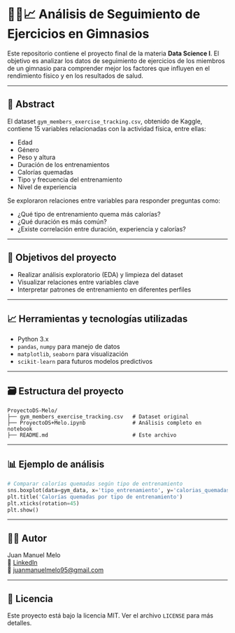 
# 🏋️‍♀️📈 Análisis de Seguimiento de Ejercicios en Gimnasios

Este repositorio contiene el proyecto final de la materia **Data Science I**. El objetivo es analizar los datos de seguimiento de ejercicios de los miembros de un gimnasio para comprender mejor los factores que influyen en el rendimiento físico y en los resultados de salud.

---

## 📌 Abstract

El dataset `gym_members_exercise_tracking.csv`, obtenido de Kaggle, contiene 15 variables relacionadas con la actividad física, entre ellas:

- Edad
- Género
- Peso y altura
- Duración de los entrenamientos
- Calorías quemadas
- Tipo y frecuencia del entrenamiento
- Nivel de experiencia

Se exploraron relaciones entre variables para responder preguntas como:

- ¿Qué tipo de entrenamiento quema más calorías?
- ¿Qué duración es más común?
- ¿Existe correlación entre duración, experiencia y calorías?

---

## 🎯 Objetivos del proyecto

- Realizar análisis exploratorio (EDA) y limpieza del dataset
- Visualizar relaciones entre variables clave
- Interpretar patrones de entrenamiento en diferentes perfiles

---

## 📈 Herramientas y tecnologías utilizadas

- Python 3.x
- `pandas`, `numpy` para manejo de datos
- `matplotlib`, `seaborn` para visualización
- `scikit-learn` para futuros modelos predictivos

---

## 🗃️ Estructura del proyecto

```
ProyectoDS-Melo/
├── gym_members_exercise_tracking.csv   # Dataset original
├── ProyectoDS+Melo.ipynb               # Análisis completo en notebook
├── README.md                           # Este archivo
```

---

## 📊 Ejemplo de análisis

```python
# Comparar calorías quemadas según tipo de entrenamiento
sns.boxplot(data=gym_data, x='tipo_entrenamiento', y='calorias_quemadas')
plt.title('Calorías quemadas por tipo de entrenamiento')
plt.xticks(rotation=45)
plt.show()
```

---

## 🧑‍💻 Autor

Juan Manuel Melo  
🔗 [LinkedIn](https://www.linkedin.com/in/juan-manuel-melo95/)  
📧 juanmanuelmelo95@gmail.com

---

## 📄 Licencia

Este proyecto está bajo la licencia MIT. Ver el archivo `LICENSE` para más detalles.
